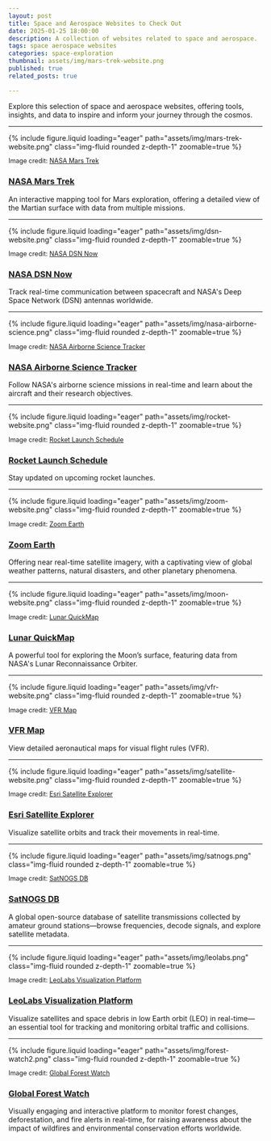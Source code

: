 ```yaml
---
layout: post
title: Space and Aerospace Websites to Check Out
date: 2025-01-25 18:00:00
description: A collection of websites related to space and aerospace.
tags: space aerospace websites
categories: space-exploration
thumbnail: assets/img/mars-trek-website.png
published: true
related_posts: true

---
```


Explore this selection of space and aerospace websites, offering tools, insights, and data to inspire and inform your journey through the cosmos.

---

<div class="row mt-3">
    <div class="col-sm mt-3 mt-md-0">
        {% include figure.liquid loading="eager" path="assets/img/mars-trek-website.png" class="img-fluid rounded z-depth-1" zoomable=true %}
        <p class="text-muted mt-2" style="font-size: 0.9em;">
            Image credit: <a href="https://trek.nasa.gov/mars/" target="_blank">NASA Mars Trek</a>
        </p>
    </div>
    <div class="col-sm mt-3 mt-md-0">
        <h3><a href="https://trek.nasa.gov/mars/" target="_blank">NASA Mars Trek</a></h3>
        <p>An interactive mapping tool for Mars exploration, offering a detailed view of the Martian surface with data from multiple missions.</p>
    </div>
</div>

---

<div class="row mt-3">
    <div class="col-sm mt-3 mt-md-0">
        {% include figure.liquid loading="eager" path="assets/img/dsn-website.png" class="img-fluid rounded z-depth-1" zoomable=true %}
        <p class="text-muted mt-2" style="font-size: 0.9em;">
            Image credit: <a href="https://eyes.nasa.gov/apps/dsn-now/" target="_blank">NASA DSN Now</a>
        </p>
    </div>
    <div class="col-sm mt-3 mt-md-0">
        <h3><a href="https://eyes.nasa.gov/apps/dsn-now/" target="_blank">NASA DSN Now</a></h3>
        <p>Track real-time communication between spacecraft and NASA's Deep Space Network (DSN) antennas worldwide.</p>
    </div>
</div>

---

<div class="row mt-3">
    <div class="col-sm mt-3 mt-md-0">
        {% include figure.liquid loading="eager" path="assets/img/nasa-airborne-science.png" class="img-fluid rounded z-depth-1" zoomable=true %}
        <p class="text-muted mt-2" style="font-size: 0.9em;">
            Image credit: <a href="https://airbornescience.nasa.gov/tracker/" target="_blank">NASA Airborne Science Tracker</a>
        </p>
    </div>
    <div class="col-sm mt-3 mt-md-0">
        <h3><a href="https://airbornescience.nasa.gov/tracker/" target="_blank">NASA Airborne Science Tracker</a></h3>
        <p>Follow NASA's airborne science missions in real-time and learn about the aircraft and their research objectives.</p>
    </div>
</div>

---

<div class="row mt-3">
    <div class="col-sm mt-3 mt-md-0">
        {% include figure.liquid loading="eager" path="assets/img/rocket-website.png" class="img-fluid rounded z-depth-1" zoomable=true %}
        <p class="text-muted mt-2" style="font-size: 0.9em;">
            Image credit: <a href="https://rocketlaunch.org" target="_blank">Rocket Launch Schedule</a>
        </p>
    </div>
    <div class="col-sm mt-3 mt-md-0">
        <h3><a href="https://rocketlaunch.org" target="_blank">Rocket Launch Schedule</a></h3>
        <p>Stay updated on upcoming rocket launches.</p>
    </div>
</div>

---

<div class="row mt-3">
    <div class="col-sm mt-3 mt-md-0">
        {% include figure.liquid loading="eager" path="assets/img/zoom-website.png" class="img-fluid rounded z-depth-1" zoomable=true %}
        <p class="text-muted mt-2" style="font-size: 0.9em;">
            Image credit: <a href="https://zoom.earth" target="_blank">Zoom Earth</a>
        </p>
    </div>
    <div class="col-sm mt-3 mt-md-0">
        <h3><a href="https://zoom.earth" target="_blank">Zoom Earth</a></h3>
        <p>Offering near real-time satellite imagery, with a captivating view of global weather patterns, natural disasters, and other planetary phenomena.</p>
    </div>
</div>

---


<div class="row mt-3">
    <div class="col-sm mt-3 mt-md-0">
        {% include figure.liquid loading="eager" path="assets/img/moon-website.png" class="img-fluid rounded z-depth-1" zoomable=true %}
        <p class="text-muted mt-2" style="font-size: 0.9em;">
            Image credit: <a href="https://quickmap.lroc.asu.edu/" target="_blank">Lunar QuickMap</a>
        </p>
    </div>
    <div class="col-sm mt-3 mt-md-0">
        <h3><a href="https://quickmap.lroc.asu.edu/" target="_blank">Lunar QuickMap</a></h3>
        <p>A powerful tool for exploring the Moon’s surface, featuring data from NASA's Lunar Reconnaissance Orbiter.</p>
    </div>
</div>

---



<div class="row mt-3">
    <div class="col-sm mt-3 mt-md-0">
        {% include figure.liquid loading="eager" path="assets/img/vfr-website.png" class="img-fluid rounded z-depth-1" zoomable=true %}
        <p class="text-muted mt-2" style="font-size: 0.9em;">
            Image credit: <a href="https://vfrmap.com" target="_blank">VFR Map</a>
        </p>
    </div>
    <div class="col-sm mt-3 mt-md-0">
        <h3><a href="https://vfrmap.com" target="_blank">VFR Map</a></h3>
        <p>View detailed aeronautical maps for visual flight rules (VFR).</p>
    </div>
</div>

---

<div class="row mt-3">
    <div class="col-sm mt-3 mt-md-0">
        {% include figure.liquid loading="eager" path="assets/img/satellite-website.png" class="img-fluid rounded z-depth-1" zoomable=true %}
        <p class="text-muted mt-2" style="font-size: 0.9em;">
            Image credit: <a href="https://geoxc-apps.bd.esri.com/space/satellite-explorer/#" target="_blank">Esri Satellite Explorer</a>
        </p>
    </div>
    <div class="col-sm mt-3 mt-md-0">
        <h3><a href="https://geoxc-apps.bd.esri.com/space/satellite-explorer/#" target="_blank">Esri Satellite Explorer</a></h3>
        <p>Visualize satellite orbits and track their movements in real-time.</p>
    </div>
</div>



---



<div class="row mt-3">
    <div class="col-sm mt-3 mt-md-0">
        {% include figure.liquid loading="eager" path="assets/img/satnogs.png" class="img-fluid rounded z-depth-1" zoomable=true %}
        <p class="text-muted mt-2" style="font-size: 0.9em;">
            Image credit: <a href="https://db.satnogs.org" target="_blank">SatNOGS DB</a>
        </p>
    </div>
    <div class="col-sm mt-3 mt-md-0">
        <h3><a href="https://db.satnogs.org" target="_blank">SatNOGS DB</a></h3>
        <p>A global open-source database of satellite transmissions collected by amateur ground stations—browse frequencies, decode signals, and explore satellite metadata.</p>
    </div>
</div>

---

<div class="row mt-3">
    <div class="col-sm mt-3 mt-md-0">
        {% include figure.liquid loading="eager" path="assets/img/leolabs.png" class="img-fluid rounded z-depth-1" zoomable=true %}
        <p class="text-muted mt-2" style="font-size: 0.9em;">
            Image credit: <a href="https://platform.leolabs.space/visualization" target="_blank">LeoLabs Visualization Platform</a>
        </p>
    </div>
    <div class="col-sm mt-3 mt-md-0">
        <h3><a href="https://platform.leolabs.space/visualization" target="_blank">LeoLabs Visualization Platform</a></h3>
        <p>Visualize satellites and space debris in low Earth orbit (LEO) in real-time—an essential tool for tracking and monitoring orbital traffic and collisions.</p>
    </div>
</div>


---



<div class="row mt-3">
    <div class="col-sm mt-3 mt-md-0">
        {% include figure.liquid loading="eager" path="assets/img/forest-watch2.png" class="img-fluid rounded z-depth-1" zoomable=true %}
        <p class="text-muted mt-2" style="font-size: 0.9em;">
            Image credit: <a href="https://www.globalforestwatch.org/map/" target="_blank">Global Forest Watch</a>
        </p>
    </div>
    <div class="col-sm mt-3 mt-md-0">
        <h3><a href="https://www.globalforestwatch.org/map/" target="_blank">Global Forest Watch</a></h3>
        <p>Visually engaging and interactive platform to monitor forest changes, deforestation, and fire alerts in real-time, for raising awareness about the impact of wildfires and environmental conservation efforts worldwide.</p>
    </div>
</div>


